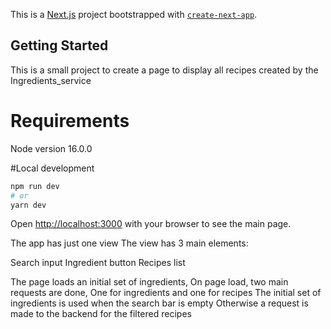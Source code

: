 This is a [Next.js](https://nextjs.org/) project bootstrapped with [`create-next-app`](https://github.com/vercel/next.js/tree/canary/packages/create-next-app).

## Getting Started

This is a small project to create a page to display all recipes created by the 
Ingredients_service 

# Requirements 
Node version 16.0.0

#Local development 

```bash
npm run dev
# or
yarn dev
```

Open [http://localhost:3000](http://localhost:3000) with your browser to see the main page. 


The app has just one view
The view has 3 main elements: 

Search input 
Ingredient button 
Recipes list 


The page loads an initial set of ingredients,
On page load, two main requests are done,
One for ingredients and one for recipes 
The initial set of ingredients is used when the search bar is empty
Otherwise a request is made to the backend for the filtered recipes 


